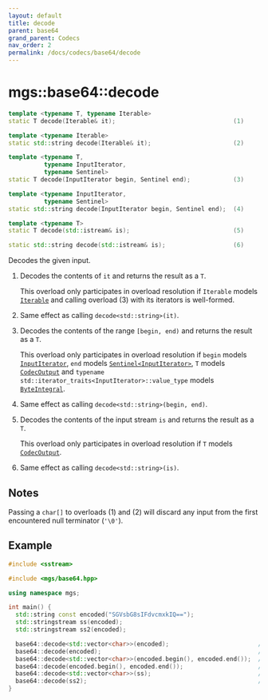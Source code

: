 ```yaml
---
layout: default
title: decode
parent: base64
grand_parent: Codecs
nav_order: 2
permalink: /docs/codecs/base64/decode
---
```


# mgs::base64::decode

```cpp
template <typename T, typename Iterable>
static T decode(Iterable& it);                                 (1)

template <typename Iterable>
static std::string decode(Iterable& it);                       (2)

template <typename T,
          typename InputIterator,
          typename Sentinel>
static T decode(InputIterator begin, Sentinel end);            (3)

template <typename InputIterator,
          typename Sentinel>
static std::string decode(InputIterator begin, Sentinel end);  (4)

template <typename T>
static T decode(std::istream& is);                             (5)

static std::string decode(std::istream& is);                   (6)
```

Decodes the given input.

1. Decodes the contents of `it` and returns the result as a `T`.

    This overload only participates in overload resolution if `Iterable` models [`Iterable`]() and calling overload (3) with its iterators is well-formed.
2. Same effect as calling `decode<std::string>(it)`.

3. Decodes the contents of the range `[begin, end)` and returns the result as a `T`.

    This overload only participates in overload resolution if `begin` models [`InputIterator`](), `end` models [`Sentinel<InputIterator>`](), `T` models [`CodecOutput`]() and `typename std::iterator_traits<InputIterator>::value_type` models [`ByteIntegral`]().
4. Same effect as calling `decode<std::string>(begin, end)`.
5. Decodes the contents of the input stream `is` and returns the result as a `T`.

    This overload only participates in overload resolution if `T` models [`CodecOutput`]().
6. Same effect as calling `decode<std::string>(is)`.

## Notes

Passing a `char[]` to overloads (1) and (2) will discard any input from the first encountered null terminator (`'\0'`).

## Example

```cpp
#include <sstream>

#include <mgs/base64.hpp>

using namespace mgs;

int main() {
  std::string const encoded("SGVsbG8sIFdvcmxkIQ==");
  std::stringstream ss(encoded);
  std::stringstream ss2(encoded);

  base64::decode<std::vector<char>>(encoded);                         // 1.
  base64::decode(encoded);                                            // 2.
  base64::decode<std::vector<char>>(encoded.begin(), encoded.end());  // 3.
  base64::decode(encoded.begin(), encoded.end());                     // 4.
  base64::decode<std::vector<char>>(ss);                              // 5.
  base64::decode(ss2);                                                // 6.
}
```
